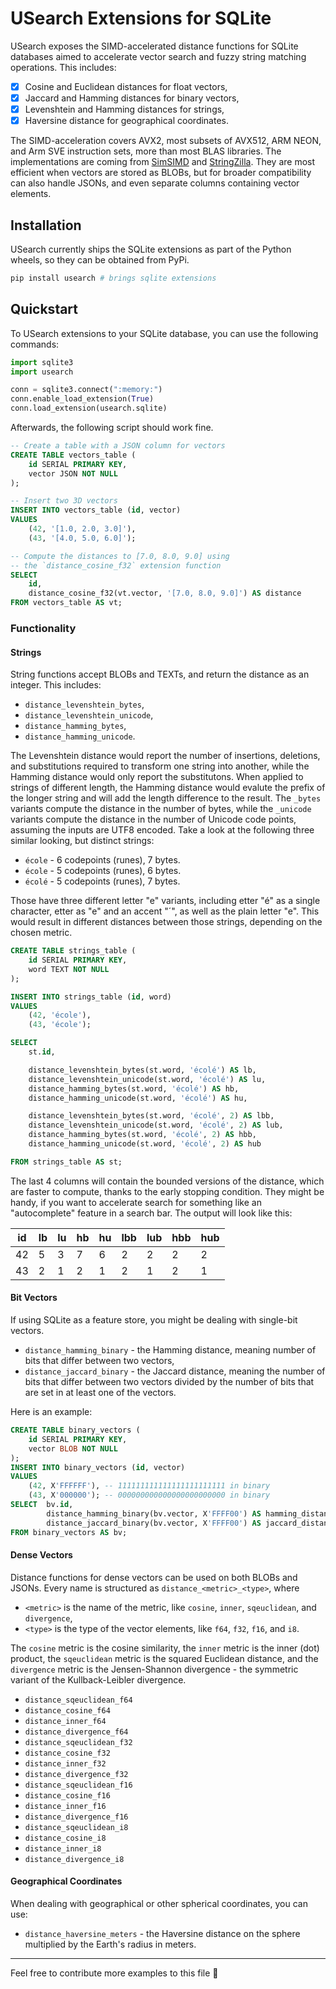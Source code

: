 # USearch Extensions for SQLite

USearch exposes the SIMD-accelerated distance functions for SQLite databases aimed to accelerate vector search and fuzzy string matching operations.
This includes:

- [x] Cosine and Euclidean distances for float vectors,
- [x] Jaccard and Hamming distances for binary vectors,
- [x] Levenshtein and Hamming distances for strings,
- [x] Haversine distance for geographical coordinates.

The SIMD-acceleration covers AVX2, most subsets of AVX512, ARM NEON, and Arm SVE instruction sets, more than most BLAS libraries.
The implementations are coming from [SimSIMD](https://github.com/ashvardanian/simsimd) and [StringZilla](https://github.com/ashvardanian/stringzilla).
They are most efficient when vectors are stored as BLOBs, but for broader compatibility can also handle JSONs, and even separate columns containing vector elements.

## Installation

USearch currently ships the SQLite extensions as part of the Python wheels, so they can be obtained from PyPi.

```sh
pip install usearch # brings sqlite extensions
```

## Quickstart

To USearch extensions to your SQLite database, you can use the following commands:

```py
import sqlite3
import usearch

conn = sqlite3.connect(":memory:")
conn.enable_load_extension(True)
conn.load_extension(usearch.sqlite)
```

Afterwards, the following script should work fine.

```sql
-- Create a table with a JSON column for vectors
CREATE TABLE vectors_table (
    id SERIAL PRIMARY KEY,
    vector JSON NOT NULL
);

-- Insert two 3D vectors
INSERT INTO vectors_table (id, vector)
VALUES 
    (42, '[1.0, 2.0, 3.0]'),
    (43, '[4.0, 5.0, 6.0]');

-- Compute the distances to [7.0, 8.0, 9.0] using
-- the `distance_cosine_f32` extension function
SELECT 
    id, 
    distance_cosine_f32(vt.vector, '[7.0, 8.0, 9.0]') AS distance
FROM vectors_table AS vt;
```

### Functionality

#### Strings

String functions accept BLOBs and TEXTs, and return the distance as an integer.
This includes: 

- `distance_levenshtein_bytes`, 
- `distance_levenshtein_unicode`, 
- `distance_hamming_bytes`, 
- `distance_hamming_unicode`.

The Levenshtein distance would report the number of insertions, deletions, and substitutions required to transform one string into another, while the Hamming distance would only report the substitutons.
When applied to strings of different length, the Hamming distance would evalute the prefix of the longer string and will add the length difference to the result.
The `_bytes` variants compute the distance in the number of bytes, while the `_unicode` variants compute the distance in the number of Unicode code points, assuming the inputs are UTF8 encoded.
Take a look at the following three similar looking, but distinct strings:

- `école` - 6 codepoints (runes), 7 bytes.
- `école` - 5 codepoints (runes), 6 bytes.
- `écolé` - 5 codepoints (runes), 7 bytes.

Those have three different letter "e" variants, including etter "é" as a single character, etter as "e" and an accent "´", as well as the plain letter "e".
This would result in different distances between those strings, depending on the chosen metric.

```sql
CREATE TABLE strings_table (
    id SERIAL PRIMARY KEY,
    word TEXT NOT NULL
);

INSERT INTO strings_table (id, word)
VALUES 
    (42, 'école'),
    (43, 'école');

SELECT  
    st.id, 

    distance_levenshtein_bytes(st.word, 'écolé') AS lb,
    distance_levenshtein_unicode(st.word, 'écolé') AS lu,
    distance_hamming_bytes(st.word, 'écolé') AS hb,
    distance_hamming_unicode(st.word, 'écolé') AS hu,

    distance_levenshtein_bytes(st.word, 'écolé', 2) AS lbb,
    distance_levenshtein_unicode(st.word, 'écolé', 2) AS lub,
    distance_hamming_bytes(st.word, 'écolé', 2) AS hbb,
    distance_hamming_unicode(st.word, 'écolé', 2) AS hub

FROM strings_table AS st;
```

The last 4 columns will contain the bounded versions of the distance, which are faster to compute, thanks to the early stopping condition.
They might be handy, if you want to accelerate search for something like an "autocomplete" feature in a search bar.
The output will look like this:

| id  | lb  | lu  | hb  | hu  | lbb | lub | hbb | hub |
| --- | --- | --- | --- | --- | --- | --- | --- | --- |
| 42  | 5   | 3   | 7   | 6   | 2   | 2   | 2   | 2   |
| 43  | 2   | 1   | 2   | 1   | 2   | 1   | 2   | 1   |

#### Bit Vectors

If using SQLite as a feature store, you might be dealing with single-bit vectors.

- `distance_hamming_binary` - the Hamming distance, meaning number of bits that differ between two vectors,
- `distance_jaccard_binary` - the Jaccard distance, meaning the number of bits that differ between two vectors divided by the number of bits that are set in at least one of the vectors.

Here is an example:

```sql
CREATE TABLE binary_vectors (
    id SERIAL PRIMARY KEY,
    vector BLOB NOT NULL
);
INSERT INTO binary_vectors (id, vector)
VALUES 
    (42, X'FFFFFF'), -- 111111111111111111111111 in binary
    (43, X'000000'); -- 000000000000000000000000 in binary
SELECT  bv.id, 
        distance_hamming_binary(bv.vector, X'FFFF00') AS hamming_distance,
        distance_jaccard_binary(bv.vector, X'FFFF00') AS jaccard_distance
FROM binary_vectors AS bv;
```

#### Dense Vectors

Distance functions for dense vectors can be used on both BLOBs and JSONs.
Every name is structured as `distance_<metric>_<type>`, where 

- `<metric>` is the name of the metric, like `cosine`, `inner`, `sqeuclidean`, and `divergence`,
- `<type>` is the type of the vector elements, like `f64`, `f32`, `f16`, and `i8`.

The `cosine` metric is the cosine similarity, the `inner` metric is the inner (dot) product, the `sqeuclidean` metric is the squared Euclidean distance, and the `divergence` metric is the Jensen-Shannon divergence - the symmetric variant of the Kullback-Leibler divergence.

- `distance_sqeuclidean_f64`
- `distance_cosine_f64`
- `distance_inner_f64`
- `distance_divergence_f64`
- `distance_sqeuclidean_f32`
- `distance_cosine_f32`
- `distance_inner_f32`
- `distance_divergence_f32`
- `distance_sqeuclidean_f16`
- `distance_cosine_f16`
- `distance_inner_f16`
- `distance_divergence_f16`
- `distance_sqeuclidean_i8`
- `distance_cosine_i8`
- `distance_inner_i8`
- `distance_divergence_i8`

#### Geographical Coordinates

When dealing with geographical or other spherical coordinates, you can use:

- `distance_haversine_meters` - the Haversine distance on the sphere multiplied by the Earth's radius in meters.

---

Feel free to contribute more examples to this file 🤗
